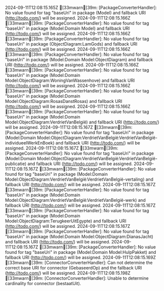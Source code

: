 2024-09-11T12:08:15.165Z [33mwarn[39m: [PackageConverterHandler]: No value found for tag "baseUri" in package (Model) and fallback URI (http://todo.com/) will be assigned.
2024-09-11T12:08:15.166Z [33mwarn[39m: [PackageConverterHandler]: No value found for tag "baseUri" in package (Model:Domain Model) and fallback URI (http://todo.com/) will be assigned.
2024-09-11T12:08:15.166Z [33mwarn[39m: [PackageConverterHandler]: No value found for tag "baseUri" in package (ObjectDiagram:LamGods) and fallback URI (http://todo.com/) will be assigned.
2024-09-11T12:08:15.166Z [33mwarn[39m: [PackageConverterHandler]: No value found for tag "baseUri" in package (Model:Domain Model:ObjectDiagram) and fallback URI (http://todo.com/) will be assigned.
2024-09-11T12:08:15.166Z [33mwarn[39m: [PackageConverterHandler]: No value found for tag "baseUri" in package (Model:Domain Model:ObjectDiagram:WoningVanWassenhove) and fallback URI (http://todo.com/) will be assigned.
2024-09-11T12:08:15.166Z [33mwarn[39m: [PackageConverterHandler]: No value found for tag "baseUri" in package (Model:Domain Model:ObjectDiagram:RosasDanstRosas) and fallback URI (http://todo.com/) will be assigned.
2024-09-11T12:08:15.166Z [33mwarn[39m: [PackageConverterHandler]: No value found for tag "baseUri" in package (Model:Domain Model:ObjectDiagram:VerdrietVanBelgië) and fallback URI (http://todo.com/) will be assigned.
2024-09-11T12:08:15.167Z [33mwarn[39m: [PackageConverterHandler]: No value found for tag "baseUri" in package (Model:Domain Model:ObjectDiagram:VerdrietVanBelgië:VerdrietVanBelgië-individueelWerkEnBoek) and fallback URI (http://todo.com/) will be assigned.
2024-09-11T12:08:15.167Z [33mwarn[39m: [PackageConverterHandler]: No value found for tag "baseUri" in package (Model:Domain Model:ObjectDiagram:VerdrietVanBelgië:VerdrietVanBelgië-publicatie) and fallback URI (http://todo.com/) will be assigned.
2024-09-11T12:08:15.167Z [33mwarn[39m: [PackageConverterHandler]: No value found for tag "baseUri" in package (Model:Domain Model:ObjectDiagram:VerdrietVanBelgië:VerdrietVanBelgië-vertaling) and fallback URI (http://todo.com/) will be assigned.
2024-09-11T12:08:15.167Z [33mwarn[39m: [PackageConverterHandler]: No value found for tag "baseUri" in package (Model:Domain Model:ObjectDiagram:VerdrietVanBelgië:VerdrietVanBelgië-werk) and fallback URI (http://todo.com/) will be assigned.
2024-09-11T12:08:15.167Z [33mwarn[39m: [PackageConverterHandler]: No value found for tag "baseUri" in package (Model:Domain Model:ObjectDiagram:TerugkeerUitEgypte) and fallback URI (http://todo.com/) will be assigned.
2024-09-11T12:08:15.167Z [33mwarn[39m: [PackageConverterHandler]: No value found for tag "baseUri" in package (Model:Domain Model:ObjectDiagram:DianasJacht) and fallback URI (http://todo.com/) will be assigned.
2024-09-11T12:08:15.167Z [33mwarn[39m: [PackageConverterHandler]: No value found for tag "baseUri" in package (Model:Domain Model:HulpPakket) and fallback URI (http://todo.com/) will be assigned.
2024-09-11T12:08:15.169Z [33mwarn[39m: [ConnectorConverterHandler]: Can not determine the correct base URI for connector (GebaseerdOp) and the fallback URI (http://todo.com/) will be assigned.
2024-09-11T12:08:15.198Z [33mwarn[39m: [ConnectorConverterHandler]: Unable to determine cardinality for connector (bestaatUit).
